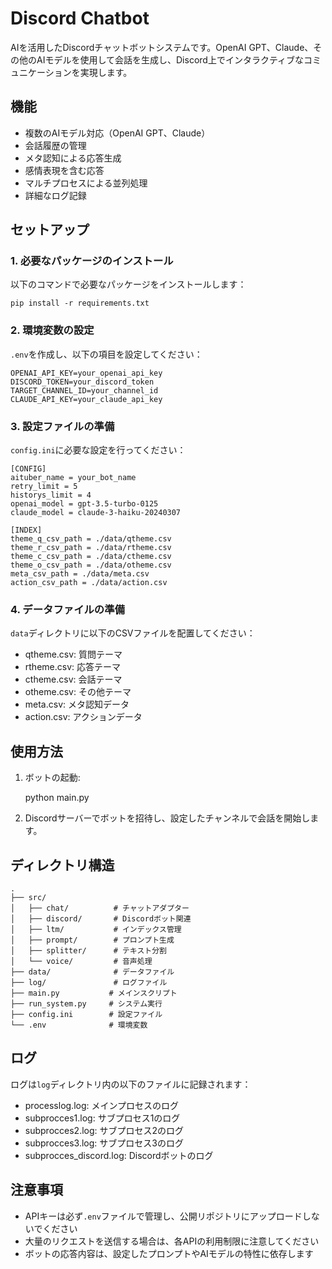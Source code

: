 # Discord Chatbot

AIを活用したDiscordチャットボットシステムです。OpenAI GPT、Claude、その他のAIモデルを使用して会話を生成し、Discord上でインタラクティブなコミュニケーションを実現します。

## 機能

- 複数のAIモデル対応（OpenAI GPT、Claude）
- 会話履歴の管理
- メタ認知による応答生成
- 感情表現を含む応答
- マルチプロセスによる並列処理
- 詳細なログ記録

## セットアップ

### 1. 必要なパッケージのインストール

以下のコマンドで必要なパッケージをインストールします：

    pip install -r requirements.txt

### 2. 環境変数の設定

`.env`を作成し、以下の項目を設定してください：

    OPENAI_API_KEY=your_openai_api_key
    DISCORD_TOKEN=your_discord_token
    TARGET_CHANNEL_ID=your_channel_id
    CLAUDE_API_KEY=your_claude_api_key

### 3. 設定ファイルの準備

`config.ini`に必要な設定を行ってください：

    [CONFIG]
    aituber_name = your_bot_name
    retry_limit = 5
    historys_limit = 4
    openai_model = gpt-3.5-turbo-0125
    claude_model = claude-3-haiku-20240307

    [INDEX]
    theme_q_csv_path = ./data/qtheme.csv
    theme_r_csv_path = ./data/rtheme.csv
    theme_c_csv_path = ./data/ctheme.csv
    theme_o_csv_path = ./data/otheme.csv
    meta_csv_path = ./data/meta.csv
    action_csv_path = ./data/action.csv

### 4. データファイルの準備

`data`ディレクトリに以下のCSVファイルを配置してください：
- qtheme.csv: 質問テーマ
- rtheme.csv: 応答テーマ
- ctheme.csv: 会話テーマ
- otheme.csv: その他テーマ
- meta.csv: メタ認知データ
- action.csv: アクションデータ

## 使用方法

1. ボットの起動:

    python main.py

2. Discordサーバーでボットを招待し、設定したチャンネルで会話を開始します。

## ディレクトリ構造

    .
    ├── src/
    │   ├── chat/          # チャットアダプター
    │   ├── discord/       # Discordボット関連
    │   ├── ltm/           # インデックス管理
    │   ├── prompt/        # プロンプト生成
    │   ├── splitter/      # テキスト分割
    │   └── voice/         # 音声処理
    ├── data/              # データファイル
    ├── log/               # ログファイル
    ├── main.py           # メインスクリプト
    ├── run_system.py     # システム実行
    ├── config.ini        # 設定ファイル
    └── .env              # 環境変数

## ログ

ログは`log`ディレクトリ内の以下のファイルに記録されます：
- processlog.log: メインプロセスのログ
- subprocces1.log: サブプロセス1のログ
- subprocces2.log: サブプロセス2のログ
- subprocces3.log: サブプロセス3のログ
- subprocces_discord.log: Discordボットのログ

## 注意事項

- APIキーは必ず`.env`ファイルで管理し、公開リポジトリにアップロードしないでください
- 大量のリクエストを送信する場合は、各APIの利用制限に注意してください
- ボットの応答内容は、設定したプロンプトやAIモデルの特性に依存します